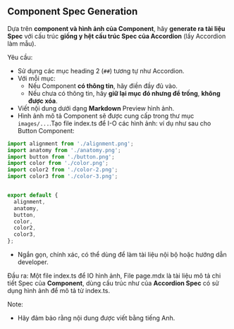 ## Component Spec Generation

Dựa trên **component và hình ảnh của Component**, hãy **generate ra tài liệu Spec** với cấu trúc **giống y hệt cấu trúc Spec của Accordion** (lấy Accordion làm mẫu).

Yêu cầu:

- Sử dụng các mục heading 2 (`##`) tương tự như Accordion.
- Với mỗi mục:
  - Nếu Component **có thông tin**, hãy điền đầy đủ vào.
  - Nếu chưa có thông tin, hãy **giữ lại mục đó nhưng để trống**, **không được xóa**.
- Viết nội dung dưới dạng **Markdown** Preview hình ảnh.
- Hình ảnh mô tả Component sẽ được cung cấp trong thư mục `images/...`.Tạo file index.ts để I-O các hình ảnh:
ví dụ như sau cho Button Component:
```ts
import alignment from './alignment.png';
import anatomy from './anatomy.png';
import button from './button.png';
import color from './color.png';
import color2 from './color-2.png';
import color3 from './color-3.png';


export default {
  alignment,
  anatomy,
  button,
  color,
  color2,
  color3,
};
```
- Ngắn gọn, chính xác, có thể dùng để làm tài liệu nội bộ hoặc hướng dẫn developer.

Đầu ra: Một file index.ts để IO hình ảnh, File page.mdx là tài liệu mô tả chi tiết Spec của **Component**, dùng cấu trúc như của **Accordion Spec** có sử dụng hình ảnh để mô tả từ index.ts.

Note:
- Hãy đảm bảo rằng nội dung được viết bằng tiếng Anh.
